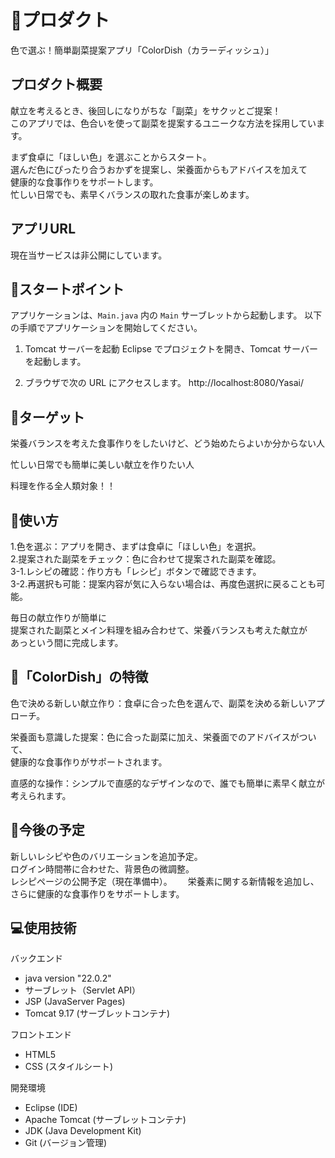 # 🥬プロダクト
色で選ぶ！簡単副菜提案アプリ「ColorDish（カラーディッシュ）」  


## プロダクト概要
献立を考えるとき、後回しになりがちな「副菜」をサクッとご提案！  
このアプリでは、色合いを使って副菜を提案するユニークな方法を採用しています。  

まず食卓に「ほしい色」を選ぶことからスタート。  
選んだ色にぴったり合うおかずを提案し、栄養面からもアドバイスを加えて  
健康的な食事作りをサポートします。  
忙しい日常でも、素早くバランスの取れた食事が楽しめます。


## アプリURL
現在当サービスは非公開にしています。  

## 📌スタートポイント
アプリケーションは、`Main.java` 内の `Main` サーブレットから起動します。
以下の手順でアプリケーションを開始してください。

 1. Tomcat サーバーを起動
Eclipse でプロジェクトを開き、Tomcat サーバーを起動します。

 2. ブラウザで次の URL にアクセスします。
http://localhost:8080/Yasai/


## 🎯ターゲット
栄養バランスを考えた食事作りをしたいけど、どう始めたらよいか分からない人　　

忙しい日常でも簡単に美しい献立を作りたい人　　

料理を作る全人類対象！！


## 📒使い方
1.色を選ぶ：アプリを開き、まずは食卓に「ほしい色」を選択。  
2.提案された副菜をチェック：色に合わせて提案された副菜を確認。  
3-1.レシピの確認：作り方も「レシピ」ボタンで確認できます。  
3-2.再選択も可能：提案内容が気に入らない場合は、再度色選択に戻ることも可能。　　  

毎日の献立作りが簡単に  
提案された副菜とメイン料理を組み合わせて、栄養バランスも考えた献立が  
あっという間に完成します。  


## 🍴「ColorDish」の特徴
色で決める新しい献立作り：食卓に合った色を選んで、副菜を決める新しいアプローチ。  

栄養面も意識した提案：色に合った副菜に加え、栄養面でのアドバイスがついて、  
健康的な食事作りがサポートされます。  

直感的な操作：シンプルで直感的なデザインなので、誰でも簡単に素早く献立が考えられます。  


## 🌈今後の予定
新しいレシピや色のバリエーションを追加予定。  
ログイン時間帯に合わせた、背景色の微調整。  
レシピページの公開予定（現在準備中）。　　
栄養素に関する新情報を追加し、さらに健康的な食事作りをサポートします。  



## 💻使用技術
バックエンド  
- java version "22.0.2"   
- サーブレット（Servlet API）  
- JSP (JavaServer Pages)  
- Tomcat 9.17 (サーブレットコンテナ)  

フロントエンド  
- HTML5  
- CSS (スタイルシート)  


開発環境
- Eclipse (IDE)  
- Apache Tomcat (サーブレットコンテナ)  
- JDK (Java Development Kit)  
- Git (バージョン管理)  






